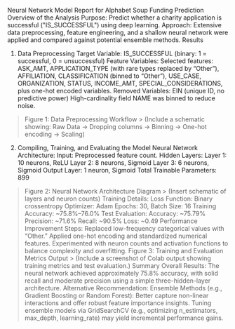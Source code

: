 Neural Network Model Report for Alphabet Soup Funding Prediction
Overview of the Analysis
Purpose: Predict whether a charity application is successful ("IS_SUCCESSFUL") using deep learning.
Approach: Extensive data preprocessing, feature engineering, and a shallow neural network were applied and compared against potential ensemble methods.
Results
1. Data Preprocessing
Target Variable:
IS_SUCCESSFUL (binary: 1 = successful, 0 = unsuccessful)
Feature Variables:
Selected features: ASK_AMT, APPLICATION_TYPE (with rare types replaced by “Other”), AFFILIATION, CLASSIFICATION (binned to “Other”), USE_CASE, ORGANIZATION, STATUS, INCOME_AMT, SPECIAL_CONSIDERATIONS, plus one-hot encoded variables.
Removed Variables:
EIN (unique ID, no predictive power)
High-cardinality field NAME was binned to reduce noise.
> Figure 1: Data Preprocessing Workflow > (Include a schematic showing: Raw Data → Dropping columns → Binning → One-hot encoding → Scaling)
2. Compiling, Training, and Evaluating the Model
Neural Network Architecture:
Input: Preprocessed feature count.
Hidden Layers:
Layer 1: 10 neurons, ReLU
Layer 2: 8 neurons, Sigmoid
Layer 3: 6 neurons, Sigmoid
Output Layer:
1 neuron, Sigmoid
Total Trainable Parameters:
899
> Figure 2: Neural Network Architecture Diagram > (Insert schematic of layers and neuron counts)
Training Details:
Loss Function: Binary crossentropy
Optimizer: Adam
Epochs: 30, Batch Size: 16
Training Accuracy: ~75.8%–76.0%
Test Evaluation:
Accuracy: ~75.79%
Precision: ~71.6%
Recall: ~90.5%
Loss: ~0.49
Performance Improvement Steps:
Replaced low-frequency categorical values with “Other.”
Applied one-hot encoding and standardized numerical features.
Experimented with neuron counts and activation functions to balance complexity and overfitting.
> Figure 3: Training and Evaluation Metrics Output > (Include a screenshot of Colab output showing training metrics and test evaluation.)
Summary
Overall Results: The neural network achieved approximately 75.8% accuracy, with solid recall and moderate precision using a simple three-hidden-layer architecture.
Alternative Recommendation: Ensemble Methods (e.g., Gradient Boosting or Random Forest):
Better capture non-linear interactions and offer robust feature importance insights.
Tuning ensemble models via GridSearchCV (e.g., optimizing n_estimators, max_depth, learning_rate) may yield incremental performance gains.